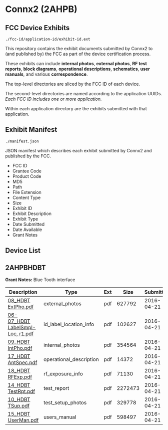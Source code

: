 # Connx2 (2AHPB)
## FCC Device Exhibits

```
./fcc-id/application-id/exhibit-id.ext
```

This repository contains the exhibit documents submitted by Connx2 to (and published by) the FCC as part of the device certification process.

These exhibits can include **internal photos**, **external photos**, **RF test reports**, **block diagrams**, **operational descriptions**, **schematics**, **user manuals**, and various **correspondence**.

The top-level directories are sliced by the FCC ID of each device.

The second-level directories are named according to the application UUIDs. *Each FCC ID includes one or more application.*

Within each application directory are the exhibits submitted with that application. 

## Exhibit Manifest

```
./manifest.json
```

JSON manifest which describes each exhibit submitted by Connx2 and published by the FCC.

- FCC ID
- Grantee Code
- Product Code
- MD5
- Path
- File Extension
- Content Type
- Size
- Exhibit ID
- Exhibit Description
- Exhibit Type
- Date Submitted
- Date Available
- Grant Notes

## Device List
## 2AHPBHDBT
**Grant Notes:** Blue Tooth interface

| Description | Type | Ext | Size | Submitted | Available |
| ----------- | ---- | --- | ---- | --------- | --------- |
| [08_HDBT ExtPho.pdf](2AHPBHDBT/7bd9e1ad2617de3560ebb17015a5cd38/2965193.pdf) | external_photos | pdf | 627792 | 2016-04-21 | 2016-04-21 |
| [06-07_HDBT LabelSmpl-Loc, r1.pdf](2AHPBHDBT/7bd9e1ad2617de3560ebb17015a5cd38/2965192.pdf) | id_label_location_info | pdf | 102627 | 2016-04-21 | 2016-04-21 |
| [09_HDBT IntPho.pdf](2AHPBHDBT/7bd9e1ad2617de3560ebb17015a5cd38/2965194.pdf) | internal_photos | pdf | 354564 | 2016-04-21 | 2016-04-21 |
| [17_HDBT AntSpec.pdf](2AHPBHDBT/7bd9e1ad2617de3560ebb17015a5cd38/2965201.pdf) | operational_description | pdf | 14372 | 2016-04-21 | 2016-04-21 |
| [18_HDBT RFExp.pdf](2AHPBHDBT/7bd9e1ad2617de3560ebb17015a5cd38/2965202.pdf) | rf_exposure_info | pdf | 71130 | 2016-04-21 | 2016-04-21 |
| [14_HDBT TestRpt.pdf](2AHPBHDBT/7bd9e1ad2617de3560ebb17015a5cd38/2965199.pdf) | test_report | pdf | 2272473 | 2016-04-21 | 2016-04-21 |
| [10_HDBT TSup.pdf](2AHPBHDBT/7bd9e1ad2617de3560ebb17015a5cd38/2965195.pdf) | test_setup_photos | pdf | 329778 | 2016-04-21 | 2016-04-21 |
| [15_HDBT UserMan.pdf](2AHPBHDBT/7bd9e1ad2617de3560ebb17015a5cd38/2965200.pdf) | users_manual | pdf | 598497 | 2016-04-21 | 2016-04-21 |
